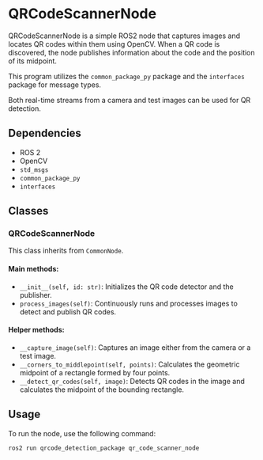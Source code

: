 # QRCodeScannerNode

QRCodeScannerNode is a simple ROS2 node that captures images and locates QR codes within them using OpenCV. When a QR code is discovered, the node publishes information about the code and the position of its midpoint.

This program utilizes the `common_package_py` package and the `interfaces` package for message types.

Both real-time streams from a camera and test images can be used for QR detection.

## Dependencies

- ROS 2
- OpenCV
- `std_msgs`
- `common_package_py`
- `interfaces`

## Classes

### QRCodeScannerNode

This class inherits from `CommonNode`.

#### Main methods:

- `__init__(self, id: str)`: Initializes the QR code detector and the publisher.
- `process_images(self)`: Continuously runs and processes images to detect and publish QR codes.

#### Helper methods:

- `__capture_image(self)`: Captures an image either from the camera or a test image.
- `__corners_to_middlepoint(self, points)`: Calculates the geometric midpoint of a rectangle formed by four points.
- `__detect_qr_codes(self, image)`: Detects QR codes in the image and calculates the midpoint of the bounding rectangle.

## Usage

To run the node, use the following command:

```bash
ros2 run qrcode_detection_package qr_code_scanner_node
```
